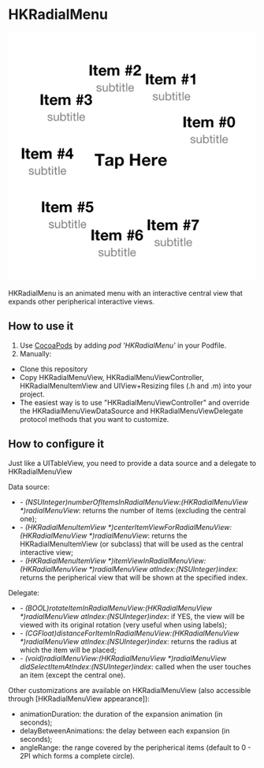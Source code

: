 HKRadialMenu
======================

![Screenshot](Screenshot.png "HKRadialMenu")

HKRadialMenu is an animated menu with an interactive central view that expands other peripherical interactive views.

How to use it
-------------

1. Use [CocoaPods](http://www.cocoapods.org) by adding *pod 'HKRadialMenu'* in your Podfile.
2. Manually:
  * Clone this repository
  * Copy HKRadialMenuView, HKRadialMenuViewController, HKRadialMenuItemView and UIView+Resizing files (.h and .m) into your project.
  * The easiest way is to use "HKRadialMenuViewController" and override the HKRadialMenuViewDataSource and HKRadialMenuViewDelegate protocol methods that you want to customize.

How to configure it
-------------------

Just like a UITableView, you need to provide a data source and a delegate to HKRadialMenuView

Data source:

* _- (NSUInteger)numberOfItemsInRadialMenuView:(HKRadialMenuView *)radialMenuView_: returns the number of items (excluding the central one);
* _- (HKRadialMenuItemView *)centerItemViewForRadialMenuView:(HKRadialMenuView *)radialMenuView_: returns the HKRadialMenuItemView (or subclass) that will be used as the central interactive view;
* _- (HKRadialMenuItemView *)itemViewInRadialMenuView:(HKRadialMenuView *)radialMenuView atIndex:(NSUInteger)index_: returns the peripherical view that will be shown at the specified index.

Delegate:

* _- (BOOL)rotateItemInRadialMenuView:(HKRadialMenuView *)radialMenuView atIndex:(NSUInteger)index_: if YES, the view will be viewed with its original rotation (very useful when using labels);
* _- (CGFloat)distanceForItemInRadialMenuView:(HKRadialMenuView *)radialMenuView atIndex:(NSUInteger)index_: returns the radius at which the item will be placed;
* _- (void)radialMenuView:(HKRadialMenuView *)radialMenuView didSelectItemAtIndex:(NSUInteger)index_: called when the user touches an item (except the central one).

Other customizations are available on HKRadialMenuView (also accessible through [HKRadialMenuView appearance]):

* animationDuration: the duration of the expansion animation (in seconds);
* delayBetweenAnimations: the delay between each expansion (in seconds);
* angleRange: the range covered by the peripherical items (default to 0 - 2PI which forms a complete circle).
